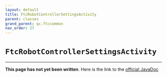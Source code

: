 ```yaml
---
layout: default
title: FtcRobotControllerSettingsActivity
parent: classes
grand_parent: qc.ftccommon
nav_order: 27
---
```

# `FtcRobotControllerSettingsActivity`
---
**This page has not yet been written**. Here is the link to the [official JavaDoc](https://ftctechnh.github.io/ftc_app/doc/javadoc/com/qualcomm/ftccommon/FtcRobotControllerSettingsActivity.html)
        